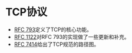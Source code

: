 # TCP协议

- [RFC 793](https://datatracker.ietf.org/doc/html/rfc793)定义了TCP的核心功能。
- [RFC 1122](https://datatracker.ietf.org/doc/html/rfc1122)对RFC 793的实现做了一些更新和补充。
- [RFC 7414](https://datatracker.ietf.org/doc/html/rfc7414)给出了TCP规范的路径图。
